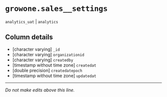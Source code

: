 # `growone.sales__settings`
`analytics_uat` | `analytics`

## Column details
* [character varying] `_id`
* [character varying] `organizationid`
* [character varying] `createdby`
* [timestamp without time zone] `createdat`
* [double precision] `createdatepoch`
* [timestamp without time zone] `updatedat`

-------------------------------------------------------------------------------
*Do not make edits above this line.*
